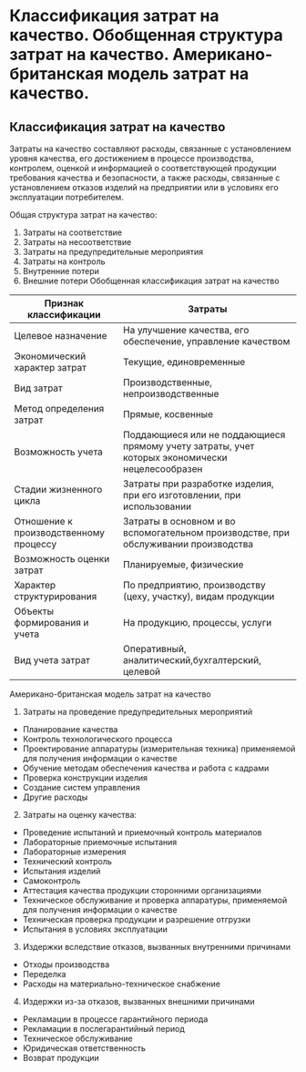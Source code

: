 # Классификация затрат на качество. Обобщенная структура затрат на качество. Американо-британская модель затрат на качество. 
## Классификация затрат на качество
Затраты на качество составляют расходы, связанные с установлением уровня качества, его достижением в процессе производства, контролем, оценкой и информацией о соответствующей продукции требования качества и безопасности, а также расходы, связанные с установлением отказов изделий на предприятии или в условиях его эксплуатации потребителем.

Общая структура затрат на качество:
1. Затраты на соответствие
2. Затраты на несоответствие
3. Затраты на предупредительные мероприятия
4. Затраты на контроль
5. Внутренние потери
6. Внешние потери
Обобщенная классификация затрат на качество

|Признак классификации|Затраты |
|---------------------|--------|
|Целевое назначение |На улучшение качества, его обеспечение, управление качеством|
|Экономический характер затрат| Текущие, единовременные|
|Вид затрат |Производственные, непроизводственные|
|Метод определения затрат| Прямые, косвенные|
|Возможность учета | Поддающиеся или не поддающиеся прямому учету затраты, учет которых экономически нецелесообразен|
|Стадии жизненного цикла |Затраты при разработке изделия, при его изготовлении, при использовании|
|Отношение к производственному процессу| Затраты в основном и во вспомогательном производстве, при обслуживании производства|
|Возможность оценки затрат |Планируемые, физические|
|Характер структурирования |По предприятию, производству (цеху, участку), видам продукции|
|Объекты формирования и учета| На продукцию, процессы, услуги|
|Вид учета затрат| Оперативный, аналитический,бухгалтерский, целевой|

Американо-британская модель затрат на качество
1) Затраты на проведение предупредительных мероприятий
  * Планирование качества
  * Контроль технологического процесса
  * Проектирование аппаратуры (измерительная техника) применяемой для получения информации о качестве
  * Обучение методам обеспечения качества и работа с кадрами
  * Проверка конструкции изделия
  * Создание систем управления
  * Другие расходы
2) Затраты на оценку качества:
  * Проведение испытаний и приемочный контроль материалов
  * Лабораторные приемочные испытания
  * Лабораторные измерения
  * Технический контроль
  * Испытания изделий
  * Самоконтроль
  * Аттестация качества продукции сторонними организациями
  * Техническое обслуживание и проверка аппаратуры, применяемой для получения информации о качестве
  * Техническая проверка продукции и разрешение отгрузки
  * Испытания в условиях эксплуатации
3) Издержки вследствие отказов, вызванных внутренними причинами
  * Отходы производства
  * Переделка
  * Расходы на материально-техническое снабжение
4) Издержки из-за отказов, вызванных внешними причинами
  * Рекламации в процессе гарантийного периода
  * Рекламации в послегарантийный период
  * Техническое обслуживание 
  * Юридическая ответственность
  * Возврат продукции
